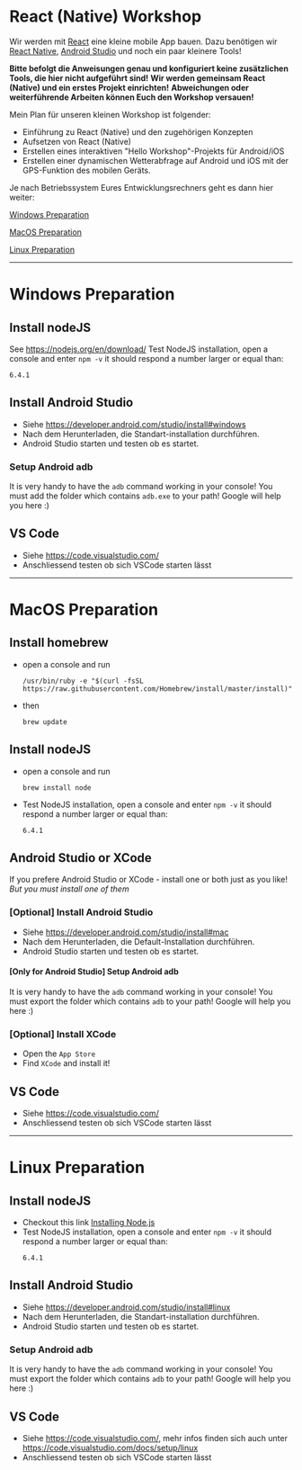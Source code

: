 
# React (Native) Workshop

Wir werden mit [React](https://reactjs.org/) eine kleine mobile App bauen.
Dazu benötigen wir [React Native](https://facebook.github.io/react-native/), [Android Studio]() und noch ein paar kleinere Tools!

<b>Bitte befolgt die Anweisungen genau und konfiguriert keine zusätzlichen Tools, die hier nicht aufgeführt sind!</b>
<b>Wir werden gemeinsam React (Native) und ein erstes Projekt einrichten!</b>
<b>Abweichungen oder weiterführende Arbeiten können Euch den Workshop versauen!</b>

Mein Plan für unseren kleinen Workshop ist folgender:
* Einführung zu React (Native) und den zugehörigen Konzepten
* Aufsetzen von React (Native)
* Erstellen eines interaktiven "Hello Workshop"-Projekts für Android/iOS
* Erstellen einer dynamischen Wetterabfrage auf Android und iOS mit der GPS-Funktion des mobilen Geräts.

Je nach Betriebssystem Eures Entwicklungsrechners geht es dann hier weiter:

[Windows Preparation](#windows)

[MacOS Preparation](#macos)

[Linux Preparation](#linux)

---

<a name="windows"></a>
# Windows Preparation

## Install nodeJS
See https://nodejs.org/en/download/
Test NodeJS installation, open a console and enter `npm -v` it should respond a number larger or equal than:
```
6.4.1
```

## Install Android Studio
* Siehe https://developer.android.com/studio/install#windows
* Nach dem Herunterladen, die Standart-installation durchführen.
* Android Studio starten und testen ob es startet.

### Setup Android adb
It is very handy to have the `adb` command working in your console!
You must add the folder which contains `adb.exe` to your path!
Google will help you here :)

## VS Code
* Siehe https://code.visualstudio.com/
* Anschliessend testen ob sich VSCode starten lässt

---

<a name="macos"></a>
# MacOS Preparation

## Install homebrew
* open a console and run
    ```shell
    /usr/bin/ruby -e "$(curl -fsSL https://raw.githubusercontent.com/Homebrew/install/master/install)"
    ```
* then
  ```shell
  brew update
  ```

## Install nodeJS

* open a console and run
    ```shell
    brew install node
    ```
* Test NodeJS installation, open a console and enter `npm -v` it should respond a number larger or equal than:
    ```
    6.4.1
    ```

## Android Studio or XCode
If you prefere Android Studio or XCode - install one or both just as you like!
*But you must install one of them*

### [Optional] Install Android Studio

* Siehe https://developer.android.com/studio/install#mac
* Nach dem Herunterladen, die Default-Installation durchführen.
* Android Studio starten und testen ob es startet.

#### [Only for Android Studio] Setup Android adb
It is very handy to have the `adb` command working in your console!
You must export the folder which contains `adb` to your path!
Google will help you here :)

### [Optional] Install XCode
* Open the `App Store`
* Find `XCode` and install it!

## VS Code
* Siehe https://code.visualstudio.com/
* Anschliessend testen ob sich VSCode starten lässt

---

<a name="linux"></a>
# Linux Preparation

## Install nodeJS
* Checkout this link [Installing Node.js](https://nodejs.org/en/download/package-manager/)
* Test NodeJS installation, open a console and enter `npm -v` it should respond a number larger or equal than:
    ```
    6.4.1
    ```

## Install Android Studio
* Siehe https://developer.android.com/studio/install#linux
* Nach dem Herunterladen, die Standart-installation durchführen.
* Android Studio starten und testen ob es startet.

### Setup Android adb
It is very handy to have the `adb` command working in your console!
You must export the folder which contains `adb` to your path!
Google will help you here :)


## VS Code
* Siehe https://code.visualstudio.com/, mehr infos finden sich auch unter https://code.visualstudio.com/docs/setup/linux
* Anschliessend testen ob sich VSCode starten lässt